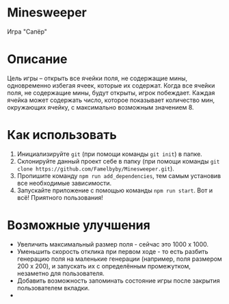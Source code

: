 # Minesweeper
Игра "Сапёр"
# Описание
Цель игры – открыть все ячейки поля, не содержащие мины, одновременно
избегая ячеек, которые их содержат. Когда все ячейки поля, не содержащие
мины, будут открыты, игрок побеждает. Каждая ячейка может содержать число, которое показывает количество
мин, окружающих ячейку, с максимально возможным значением 8.
# Как использовать
1. Инициализируйте `git` (при помощи команды `git init`) в папке.
2. Склонируйте данный проект себе в папку (при помощи команды `git clone https://github.com/Famelbyby/Minesweeper.git`).
3. Пропишите команду `npm run add_dependencies`, тем самым установив все необходимые зависимости.
4. Запускайте приложение с помощью команды `npm run start`.
Вот и всё! Приятного пользования!
# Возможные улучшения
- Увеличить максимальный размер поля - сейчас это 1000 x 1000.
- Уменьшить скорость отклика при первом ходе - то есть разбить генерацию поля на маленькие генерации (например, поля размером 200 x 200), и запускать их с определённым промежутком, незаметно для пользователя.
- Добавить возможность запоминать состояние игры после закрытия пользователем вкладки.
- 
